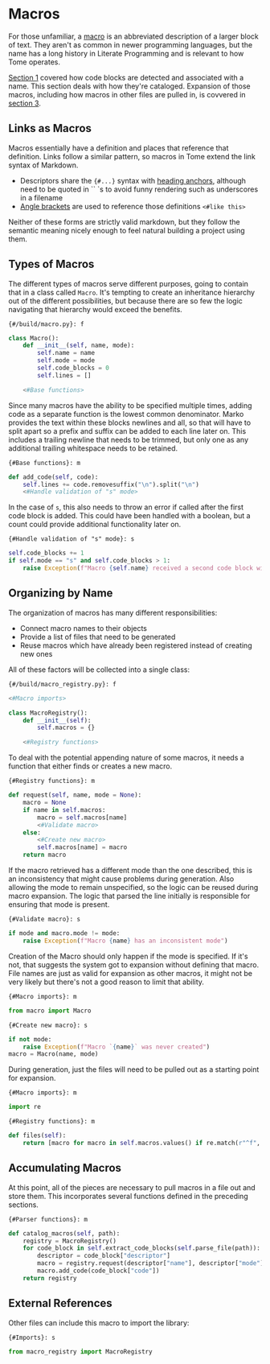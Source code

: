 # Macros

For those unfamiliar, a [macro](https://en.wikipedia.org/wiki/Macro_(computer_science)) is an abbreviated description of a larger block of text. They aren't as common in newer programming languages, but the name has a long history in Literate Programming and is relevant to how Tome operates.

[Section 1](1_Code_Blocks.md) covered how code blocks are detected and associated with a name. This section deals with how they're cataloged. Expansion of those macros, including how macros in other files are pulled in, is covvered in [section 3](3_Expanding_Macros.md).

## Links as Macros

Macros essentially have a definition and places that reference that definition. Links follow a similar pattern, so macros in Tome extend the link syntax of Markdown.

* Descriptors share the `{#...}` syntax with [heading anchors](https://www.markdownguide.org/extended-syntax/#heading-ids), although need to be quoted in `` `s to avoid funny rendering such as underscores in a filename
* [Angle brackets](https://www.markdownguide.org/basic-syntax/#urls-and-email-addresses) are used to reference those definitions `<#like this>`

Neither of these forms are strictly valid markdown, but they follow the semantic meaning nicely enough to feel natural building a project using them.

## Types of Macros

The different types of macros serve different purposes, going to contain that in a class called `Macro`. It's tempting to create an inheritance hierarchy out of the different possibilities, but because there are so few the logic navigating that hierarchy would exceed the benefits.

`{#/build/macro.py}: f`
```python
class Macro():
    def __init__(self, name, mode):
        self.name = name
        self.mode = mode
        self.code_blocks = 0
        self.lines = []

    <#Base functions>
```

Since many macros have the ability to be specified multiple times, adding code as a separate function is the lowest common denominator. Marko provides the text within these blocks newlines and all, so that will have to split apart so a prefix and suffix can be added to each line later on. This includes a trailing newline that needs to be trimmed, but only one as any additional trailing whitespace needs to be retained.

`{#Base functions}: m`
```python
def add_code(self, code):
    self.lines += code.removesuffix("\n").split("\n")
    <#Handle validation of "s" mode>
```

In the case of `s`, this also needs to throw an error if called after the first code block is added. This could have been handled with a boolean, but a count could provide additional functionality later on.

`{#Handle validation of "s" mode}: s`
```python
self.code_blocks += 1
if self.mode == "s" and self.code_blocks > 1:
    raise Exception(f"Macro {self.name} received a second code block with mode {self.mode}")
```

## Organizing by Name

The organization of macros has many different responsibilities:

* Connect macro names to their objects
* Provide a list of files that need to be generated
* Reuse macros which have already been registered instead of creating new ones

All of these factors will be collected into a single class:

`{#/build/macro_registry.py}: f`
```python
<#Macro imports>

class MacroRegistry():
    def __init__(self):
        self.macros = {}

    <#Registry functions>
```

To deal with the potential appending nature of some macros, it needs a function that either finds or creates a new macro.

`{#Registry functions}: m`
```python
def request(self, name, mode = None):
    macro = None
    if name in self.macros:
        macro = self.macros[name]
        <#Validate macro>
    else:
        <#Create new macro>
        self.macros[name] = macro
    return macro
```

If the macro retrieved has a different mode than the one described, this is an inconsistency that might cause problems during generation. Also allowing the mode to remain unspecified, so the logic can be reused during macro expansion. The logic that parsed the line initially is responsible for ensuring that mode is present.

`{#Validate macro}: s`
```python
if mode and macro.mode != mode:
    raise Exception(f"Macro {name} has an inconsistent mode")
```

Creation of the Macro should only happen if the mode is specified. If it's not, that suggests the system got to expansion without defining that macro. File names are just as valid for expansion as other macros, it might not be very likely but there's not a good reason to limit that ability.

`{#Macro imports}: m`
```python
from macro import Macro
```

`{#Create new macro}: s`
```python
if not mode:
    raise Exception(f"Macro `{name}` was never created")
macro = Macro(name, mode)
```

During generation, just the files will need to be pulled out as a starting point for expansion.

`{#Macro imports}: m`
```python
import re
```

`{#Registry functions}: m`
```python
def files(self):
    return [macro for macro in self.macros.values() if re.match(r"^f", macro.mode)]
```

## Accumulating Macros

At this point, all of the pieces are necessary to pull macros in a file out and store them. This incorporates several functions defined in the preceding sections.

`{#Parser functions}: m`
```python
def catalog_macros(self, path):
    registry = MacroRegistry()
    for code_block in self.extract_code_blocks(self.parse_file(path)):
        descriptor = code_block["descriptor"]
        macro = registry.request(descriptor["name"], descriptor["mode"])
        macro.add_code(code_block["code"])
    return registry
```

## External References

Other files can include this macro to import the library:

`{#Imports}: s`
```python
from macro_registry import MacroRegistry
```
